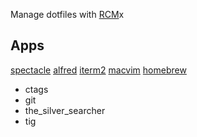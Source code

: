 Manage dotfiles with [RCM](http://robots.thoughtbot.com/rcm-for-rc-files-in-dotfiles-repos)x

## Apps
[spectacle](http://spectacleapp.com/)
[alfred](http://www.alfredapp.com/)
[iterm2](http://iterm2.com/)
[macvim](https://github.com/b4winckler/macvim)
[homebrew](http://brew.sh/)
  - ctags
  - git
  - the_silver_searcher
  - tig
  
